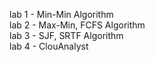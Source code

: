 lab 1 - Min-Min Algorithm\
lab 2 - Max-Min, FCFS Algorithm\
lab 3 - SJF, SRTF Algorithm\
lab 4 - ClouAnalyst